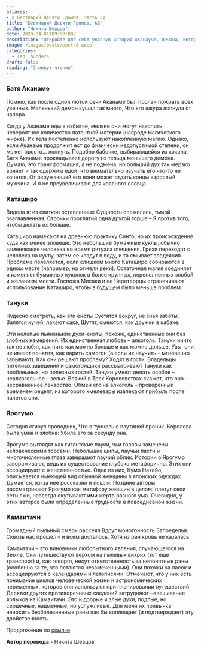 ```yaml
---
aliases: 
- ⟪ Бестиарий Десяти Громов. Часть 3⟫
title: "Бестиарий Десяти Громов. №3"
author: "Никита Шевцов"
date: 2020-04-01T09:00:00Z
description: "Откройте для себя ужасную историю Аканауме, демона, который пожирает своих жертв и накапливает магическую энергию, пока его кожа не лопнет. Узнайте о последствиях излишества и ужасающей трансформации, которая происходит в этой истории Малифо."
image: /images/posts/post-0.webp
categories:
  - Ten Thunders
draft: false
reading: "3 минут чтения"
---
```


### Батя Аканаме

Помню, как после одной лютой сечи
Аканаме был послан пожрать всех увечных.
Маленький демон кушал так много,
Что его шкура лопнула от напора.

Когда у Аканаме еды в избытке, мелкие они могут накопить невероятное количество латентной материи (навроде магического жирка). Их тела постепенно используют накопленную магию. Однако, если Аканаме продолжит ест до физически недопустимой степени, он может просто… лопнуть. Подобно бабочке, выбирающейся из кокона, Батя Аканаме прокладывает дорогу из тельца меньшего демона. Думаю, это трансформация, а не подмена, но больший дух так мерзко воняет и так одержим едой, что внимательно изучать его что-то не хочется. От окружающей его вони может отдать концы взрослый мужчина. И я не преувеличиваю для красного словца.

### Каташиро

Видела я: из свитков оставленных
Сущность сложилась, тьмой озаглавленная.
Строчки проклятий одна другой горше –
Я против того, чтобы делать их больше.

Каташиро намекают на древнюю практику Синто, но их происхождение куда как менее зловеще. Это небольшие бумажные куклы, обычно заменяющие человека во время ритуала очищения. Грехи переходят с человека на куклу, затем ее кладут в воду, и та смывает злодеяния. Проблема появляется, если слишком много Каташиро собираются в одном месте (например, на отмели реки). Остаточная магия соединяет и изменяет бумажных куколок в более крупных, переполненных злобой и желанием мести. Госпожа Мисаки и ее Чаротворцы ограничивают использование Каташиро, чтобы в будущем было меньше проблем.

### Тануки

Чудесно смотреть, как эти еноты
Суетятся вокруг, не зная заботы.
Валятся кучей, лакают сакэ,
Шутят, смеются, как дружки в кабаке.

Эти нелепые пьяненькие духи-еноты, похоже, единственные они без злобных намерений. Их единственная любовь – алкоголь. Тануки ничто так не любят, как пить как можно больше и как можно дольше. Увы, они не имеют понятия, как варить самогон (а если их научить – мгновенно забывают). Как они решают проблему? Ходят в гости. Владельцы питейных заведений и самогонщики рассматривают Тануки как проблемных, но полезных гостей. Тануки умеют делать особое – неалкогольное – зелье. Всякий в Трех Королевствах скажет, что оно – несравненное лекарство. Обмен его на алкоголь – проверенный временем рецепт, из которого хмелевары извлекают прибыль после налетов они.

### Ярогумо

Сегодня сгинул проводник,
Что в туннель с паутиной проник.
Королева была умна и злобна:
Убила его за секунду она.

Ярогумо выглядят как гигантские пауки, чьи головы заменены человеческими торсами. Небольшие шипы, паучьи пасти и многочисленные глаза завершают паучий облик. Истории о Ярогумо завораживают, ведь их существование глубоко метафорично. Этих они ассоциируют с женственностью. Одна из них, Кумо Нахайо, описывается имеющей вид обычной женщины в японских одеждах. Думается, из-за нее россказни и пошли. Поздние авторы рассматривают Ярогумо как метафору женщин в целом: плетут свои сети лжи, навсегда окутывают ими жертв разного ума. Очевидно, у этих авторов были определенные трудности в повседневной жизни.

### Камаитачи

Громадный пыльный смерч рассеял
Вдруг монотонность Запределья.
Сквозь нас прошел – и всем досталось,
Хотя из ран кровь не казалась.

Камаитачи – это виновники любопытного явления, случающегося на Земле. Они путешествуют верхом на пылевых вихрях (тот еще транспорт) и, как говорят, несут ответственность за непонятные раны (особенно за те, что остаются незамеченными). Они похожи на ласок и ассоциируются с календарями и летописями. Отмечают, что у них есть понимание циклов человеческой жизни и астрономических переменных, которое они используют при планировании путешествий. Десятки других противоречивых сведений затрудняют навешивание ярлыков на Камаитачи. Это и добрые и злые духи, подлые, но сердечные, надменные, но услужливые. Для меня их привычка наносить безболезненные раны как бы воплощает (и подтверждает) эту двойственность.


Продолжение по [ссылке](http://malifaux.ru/posts/post-125).


**Автор перевода** - Никита Шевцов

